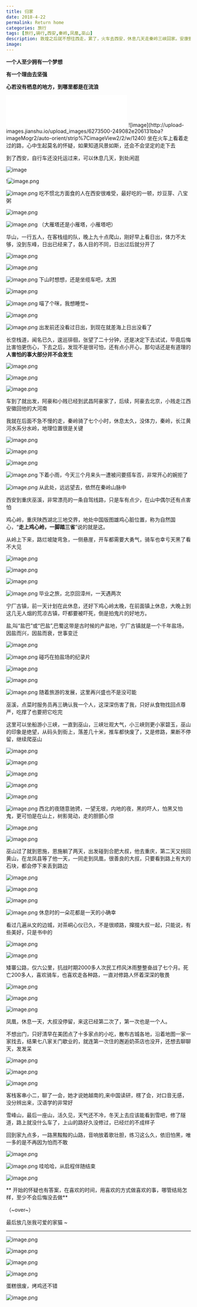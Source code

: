 ```yaml
---
title: 归家
date: 2018-4-22
permalink: Return home
categories: 旅行
tags: [旅行,骑行,西安,秦岭,凤凰,巫山]
description: 敦煌之后就不想往西走，累了，火车去西安，休息几天走秦岭三峡回家。安康到巫溪的这条路风景美丽，车少，适合自驾
image:
---
```

<p class="description"></p>

**一个人至少拥有一个梦想**

**有一个理由去坚强** 

**心若没有栖息的地方，到哪里都是在流浪**
<iframe frameborder="no" border="0" marginwidth="0" marginheight="0" width=330 height=86 src="//music.163.com/outchain/player?type=2&id=459139262&auto=0&height=66"></iframe>
![image](http://upload-images.jianshu.io/upload_images/6273500-249082e206131bba?imageMogr2/auto-orient/strip%7CimageView2/2/w/1240)
<!-- more -->
坐在火车上看着走过的路，心中生起莫名的怀疑，如果知道风景如斯，还会不会坚定的走下去

到了西安，自行车还没托运过来，可以休息几天，到处闲逛

![image](http://upload-images.jianshu.io/upload_images/6273500-a8478af095f95a3e?imageMogr2/auto-orient/strip%7CimageView2/2/w/1240)

!![image.png](https://upload-images.jianshu.io/upload_images/6273500-bffabd6bce3a79af.png?imageMogr2/auto-orient/strip%7CimageView2/2/w/1240)

![image.png](https://upload-images.jianshu.io/upload_images/6273500-8e86ba4e3a7b4b33.png?imageMogr2/auto-orient/strip%7CimageView2/2/w/1240)
吃不惯北方面食的人在西安很难受，最好吃的一顿，炒豆芽、八宝粥

![image.png](https://upload-images.jianshu.io/upload_images/6273500-c13f4cf6c366879a.png?imageMogr2/auto-orient/strip%7CimageView2/2/w/1240)

![image.png](https://upload-images.jianshu.io/upload_images/6273500-ad604309166406c3.png?imageMogr2/auto-orient/strip%7CimageView2/2/w/1240)
（大雁塔还是小雁塔，小雁塔吧）

华山，一行五人，在客栈组的队，晚上九十点爬山，刚好早上看日出，体力不太够，没到东峰，日出已经来了，各人目的不同，日出过后就分开了

![image.png](https://upload-images.jianshu.io/upload_images/6273500-4e940db913a909f3.png?imageMogr2/auto-orient/strip%7CimageView2/2/w/1240)

![image.png](https://upload-images.jianshu.io/upload_images/6273500-cea2a053f03b4486.png?imageMogr2/auto-orient/strip%7CimageView2/2/w/1240)

![image.png](https://upload-images.jianshu.io/upload_images/6273500-8472b1310781600e.png?imageMogr2/auto-orient/strip%7CimageView2/2/w/1240)
下山时想想，还是坐缆车吧，太困

![image.png](https://upload-images.jianshu.io/upload_images/6273500-8c8534495552acc5.png?imageMogr2/auto-orient/strip%7CimageView2/2/w/1240)

![image.png](https://upload-images.jianshu.io/upload_images/6273500-59f809620b033518.png?imageMogr2/auto-orient/strip%7CimageView2/2/w/1240)
喵了个咪，我想睡觉~

![image.png](https://upload-images.jianshu.io/upload_images/6273500-a47846fb25efbac7.png?imageMogr2/auto-orient/strip%7CimageView2/2/w/1240)

![image.png](https://upload-images.jianshu.io/upload_images/6273500-e68390952b691fbe.png?imageMogr2/auto-orient/strip%7CimageView2/2/w/1240)
出发前还没看过日出，到现在就差海上日出没看了

长空栈道，闻名已久，逡巡徘徊，张望了二十分钟，还是决定下去试试，毕竟后悔比害怕更伤心，下去之后，发现不是很可怕，还有点小开心，那句话还是有道理的 **人害怕的事大部分并不会发生**

![image.png](https://upload-images.jianshu.io/upload_images/6273500-24892e852b9af8fc.png?imageMogr2/auto-orient/strip%7CimageView2/2/w/1240)

![image.png](https://upload-images.jianshu.io/upload_images/6273500-f2ffd09c4fd6bc9c.png?imageMogr2/auto-orient/strip%7CimageView2/2/w/1240)

![image.png](https://upload-images.jianshu.io/upload_images/6273500-87e60c575ce8d225.png?imageMogr2/auto-orient/strip%7CimageView2/2/w/1240)

车到了就出发，阿豪和小贱已经到武昌阿豪家了，后续，阿豪去北京，小贱走江西安徽回他的大河南

我就在后面不急不慢的走，秦岭骑了七个小时，休息太久，没体力，秦岭，长江黄河水系分水岭，地理位置很是关键 

![image.png](https://upload-images.jianshu.io/upload_images/6273500-d2dc3dfd526e1d45.png?imageMogr2/auto-orient/strip%7CimageView2/2/w/1240)

![image.png](https://upload-images.jianshu.io/upload_images/6273500-5af177f84a710f5d.png?imageMogr2/auto-orient/strip%7CimageView2/2/w/1240)

![image.png](https://upload-images.jianshu.io/upload_images/6273500-dd743aa0119a97ae.png?imageMogr2/auto-orient/strip%7CimageView2/2/w/1240)

![image.png](https://upload-images.jianshu.io/upload_images/6273500-cca1ea83dd2b53d8.png?imageMogr2/auto-orient/strip%7CimageView2/2/w/1240)
下着小雨，今天三个月来头一遭被问要搭车否，非常开心的婉拒了

![image.png](https://upload-images.jianshu.io/upload_images/6273500-89f5c60295c01d9a.png?imageMogr2/auto-orient/strip%7CimageView2/2/w/1240)
从此处，远远望去，依然在秦岭山脉中

西安到重庆巫溪，非常漂亮的一条自驾线路，只是车有点少，在山中偶尔还有点害怕

鸡心岭，重庆陕西湖北三地交界，地处中国版图雄鸡心脏位置，称为自然国心，“**走上鸡心岭，一脚踏三省**”说的就是这。

从岭上下来，路烂坡陡弯急，一侧悬崖，开车都需要大勇气，骑车也幸亏天黑了看不大见

![image.png](https://upload-images.jianshu.io/upload_images/6273500-b32cc49e57bce268.png?imageMogr2/auto-orient/strip%7CimageView2/2/w/1240)

![image.png](https://upload-images.jianshu.io/upload_images/6273500-ea3984f91ccbec8b.png?imageMogr2/auto-orient/strip%7CimageView2/2/w/1240)

![image.png](https://upload-images.jianshu.io/upload_images/6273500-0da4413891492f45.png?imageMogr2/auto-orient/strip%7CimageView2/2/w/1240)

![image.png](https://upload-images.jianshu.io/upload_images/6273500-8368bd210102ae6d.png?imageMogr2/auto-orient/strip%7CimageView2/2/w/1240)
毕业之旅，北京回漳州，一天遇两次

宁厂古镇，前一天计划在此休息，还好下鸡心岭太晚，在前面镇上休息，大晚上到这几无人烟的荒凉古镇，吓都要被吓死，倒是拍鬼片的好地方。

盐,叫“盐巴”或“巴盐”,巴蜀这带是古时候的产盐地，宁厂古镇就是一个千年盐场，因盐而兴，因盐而衰，世事变迁

![image.png](https://upload-images.jianshu.io/upload_images/6273500-929651d553f8fd8a.png?imageMogr2/auto-orient/strip%7CimageView2/2/w/1240)

![image.png](https://upload-images.jianshu.io/upload_images/6273500-824dfe8bab4b5494.png?imageMogr2/auto-orient/strip%7CimageView2/2/w/1240)
碰巧在拍盐场的纪录片

![image.png](https://upload-images.jianshu.io/upload_images/6273500-c4b1c412e012be4f.png?imageMogr2/auto-orient/strip%7CimageView2/2/w/1240)

![image.png](https://upload-images.jianshu.io/upload_images/6273500-f60c26f8ae24bf3b.png?imageMogr2/auto-orient/strip%7CimageView2/2/w/1240)

![image.png](https://upload-images.jianshu.io/upload_images/6273500-a13eccaa6aaa425b.png?imageMogr2/auto-orient/strip%7CimageView2/2/w/1240)
随着旅游的发展，这里再兴盛也不是没可能

巫溪，点菜时服务员再三确认我一个人，这深深伤害了我，只好从食物找回点尊严，吃撑了也要把它吃完

这里可以坐船游小三峡，一直到巫山，三峡壮观大气，小三峡则更小家碧玉，巫山的印象是绝望，从码头到街上，落差几十米，推车都快废了，又是修路，果断不停留，继续爬巫山 

![image.png](https://upload-images.jianshu.io/upload_images/6273500-2c80ef240560c071.png?imageMogr2/auto-orient/strip%7CimageView2/2/w/1240)

![image.png](https://upload-images.jianshu.io/upload_images/6273500-72d942fd1239e41a.png?imageMogr2/auto-orient/strip%7CimageView2/2/w/1240)

![image.png](https://upload-images.jianshu.io/upload_images/6273500-21cb44bd22344773.png?imageMogr2/auto-orient/strip%7CimageView2/2/w/1240)

![image.png](https://upload-images.jianshu.io/upload_images/6273500-1236ceb9240e1a22.png?imageMogr2/auto-orient/strip%7CimageView2/2/w/1240)

![image.png](https://upload-images.jianshu.io/upload_images/6273500-41e4870a8115c5eb.png?imageMogr2/auto-orient/strip%7CimageView2/2/w/1240)

![image.png](https://upload-images.jianshu.io/upload_images/6273500-1c8b04d6b7cbcd9e.png?imageMogr2/auto-orient/strip%7CimageView2/2/w/1240)
西北的夜随意驰骋，一望无垠，内地的夜，黑的吓人，怕黑又怕鬼，更可怕是在山上，树影晃动，走的胆颤心惊

![image.png](https://upload-images.jianshu.io/upload_images/6273500-90c1b95861df5fb7.png?imageMogr2/auto-orient/strip%7CimageView2/2/w/1240)

![image.png](https://upload-images.jianshu.io/upload_images/6273500-faebbb08e9edd0b1.png?imageMogr2/auto-orient/strip%7CimageView2/2/w/1240)

巫山过了就到恩施，恩施躺了两天，出发碰到合肥大叔，他去重庆，第二天又拐回黄山，在龙凤县等了他一天，一同走到凤凰，很善良的大叔，只要看到路上有大的石块，都会停下来丢到路边

![image.png](https://upload-images.jianshu.io/upload_images/6273500-a5a8febb8faa9afc.png?imageMogr2/auto-orient/strip%7CimageView2/2/w/1240)

![image.png](https://upload-images.jianshu.io/upload_images/6273500-e95063ede97c2e97.png?imageMogr2/auto-orient/strip%7CimageView2/2/w/1240)

![image.png](https://upload-images.jianshu.io/upload_images/6273500-16c893bc55a6bbba.png?imageMogr2/auto-orient/strip%7CimageView2/2/w/1240)

![image.png](https://upload-images.jianshu.io/upload_images/6273500-e2933173989e6fdb.png?imageMogr2/auto-orient/strip%7CimageView2/2/w/1240)
休息时的一朵花都是一天的小确幸

看过几遍从文的边城，对茶峒心仪已久，不是很顺路，撺掇大叔一起，只能说，有些美好，只是书中的

![image.png](https://upload-images.jianshu.io/upload_images/6273500-ccd1f26966b41e98.png?imageMogr2/auto-orient/strip%7CimageView2/2/w/1240)

![image.png](https://upload-images.jianshu.io/upload_images/6273500-22813dd9040f8311.png?imageMogr2/auto-orient/strip%7CimageView2/2/w/1240)

矮寨公路，仅六公里，抗战时期2000多人次民工栉风沐雨整整奋战了七个月。死亡200多人，喜欢骑车，也喜欢走各种路，一直对修路人怀着深深的敬畏

![image.png](https://upload-images.jianshu.io/upload_images/6273500-82fe0adc604362ed.png?imageMogr2/auto-orient/strip%7CimageView2/2/w/1240)

![image.png](https://upload-images.jianshu.io/upload_images/6273500-ff961b197ea35ec3.png?imageMogr2/auto-orient/strip%7CimageView2/2/w/1240)

![image.png](https://upload-images.jianshu.io/upload_images/6273500-cb1bf5704a88aa12.png?imageMogr2/auto-orient/strip%7CimageView2/2/w/1240)


凤凰，休息一天，大叔没停留，来这已经第二次了，第一次也是一个人。

不想出门，只好清早在美团点了十多家点的小吃，散布古城各地，沿着地图一家一家找去，结果七八家关门歇业的，就连第一次住的邂逅奶茶店也没开，还想去聊聊天，发发呆

![image.png](https://upload-images.jianshu.io/upload_images/6273500-badb1b264f0a4852.png?imageMogr2/auto-orient/strip%7CimageView2/2/w/1240)

![image.png](https://upload-images.jianshu.io/upload_images/6273500-ffb5a27d8e654e4d.png?imageMogr2/auto-orient/strip%7CimageView2/2/w/1240)

![image.png](https://upload-images.jianshu.io/upload_images/6273500-25a86b4636fb948b.png?imageMogr2/auto-orient/strip%7CimageView2/2/w/1240)

客栈客串小二，聊了一会，她才说她越南的,来中国读研，楞了会，对口音无感，没分辨出来，汉语学的非常好

雪峰山，最后一座山，活久见，天气还不冷，冬天上去应该能看到雪吧，修了隧道，路上就没什么车了，上山的路好久没修过，已经烂的不成样子

回到家九点多，一路黑黢黢的山路，音响放着歌壮胆，练习这么久，依旧怕黑，唯一多的是不再因为怕而不敢

![image.png](https://upload-images.jianshu.io/upload_images/6273500-f284313b62656a39.png?imageMogr2/auto-orient/strip%7CimageView2/2/w/1240)


![image.png](https://upload-images.jianshu.io/upload_images/6273500-01f0349c30ba5d1c.png?imageMogr2/auto-orient/strip%7CimageView2/2/w/1240)
哇哈哈，从启程伴随结束

![image.png](https://upload-images.jianshu.io/upload_images/6273500-dfd83fc5849c0f3a.png?imageMogr2/auto-orient/strip%7CimageView2/2/w/1240)


** 开始的怀疑也有答案，在喜欢的时间，用喜欢的方式做喜欢的事，哪管结局怎样，至少不会后悔没去做**

（~over~）

最后放几张我可爱的家猫 ~ 

* * *

![image.png](https://upload-images.jianshu.io/upload_images/6273500-2534401e8bb17157.png?imageMogr2/auto-orient/strip%7CimageView2/2/w/1240)

![image.png](https://upload-images.jianshu.io/upload_images/6273500-ecec26261d3f214d.png?imageMogr2/auto-orient/strip%7CimageView2/2/w/1240)

![image.png](https://upload-images.jianshu.io/upload_images/6273500-22628244344738c0.png?imageMogr2/auto-orient/strip%7CimageView2/2/w/1240)

![image.png](https://upload-images.jianshu.io/upload_images/6273500-afba96c5863dde91.png?imageMogr2/auto-orient/strip%7CimageView2/2/w/1240)


蛋糕很废，烤鸡还不错

![image.png](https://upload-images.jianshu.io/upload_images/6273500-dac162d55825c99b.png?imageMogr2/auto-orient/strip%7CimageView2/2/w/1240)

